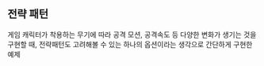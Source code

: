 ## 전략 패턴 ##

게임 캐릭터가 착용하는 무기에 따라 공격 모션, 공격속도 등 다양한 변화가 생기는 것을 구현할 때, 전략패턴도 고려해볼 수 있는 하나의 옵션이라는 생각으로 간단하게 구현한 예제